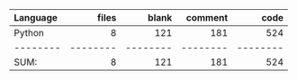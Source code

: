 Language|files|blank|comment|code
:-------|-------:|-------:|-------:|-------:
Python|8|121|181|524
--------|--------|--------|--------|--------
SUM:|8|121|181|524
